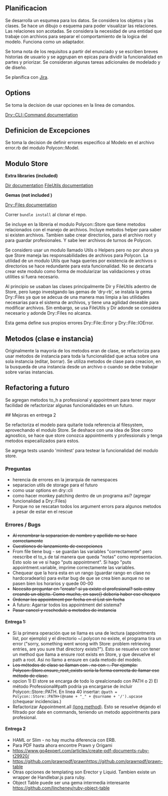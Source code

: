 ## Planificacion 

Se desarrolla un esqumea para los datos. Se considera los objetos y las clases. Se hace un dibujo o esquema para poder visualizar las relaciones. Las relaciones son acotadas. Se considera la necesidad de una entidad que trabaje con archivos para separar el comportamiento de la logica del modelo. Funciona como un adaptador.

Se toma nota de los requisitos a partir del enunciado y se escriben breves historias de usuario y se aggrupan en epicas para dividir la funcionalidad en partes y priorizar. Se consideran algunas tareas adicionales de modelado y de diseño. 

Se planifica con [Jira](https://intimari.atlassian.net/jira/software/projects/POL/boards/1). 

## Options

Se toma la decision de usar opciones en la linea de comandos. 

[Dry::CLI::Command documentation](https://dry-rb.org/gems/dry-cli/0.6/)

## Definicion de Excepciones 

Se toma la decision de definir errores especifico al Modelo en el archivo error.rb del modulo Polycon::Model. 

## Modulo Store

__Extra libraries (included)__

[Dir documentation](https://ruby-doc.org/core-2.7.3/Dir.html#method-c-entries)
[FileUtils documentation](https://ruby-doc.org/stdlib-2.7.3/libdoc/fileutils/rdoc/FileUtils.html)

__Gemas (not included )__

[Dry::Files documentation](https://dry-rb.org/gems/dry-files/0.1/file-system-utilities/)

Correr ``` bundle install ``` al clonar el repo. 

Se incluye en la libreria el modulo Polycon::Store que tiene metodos relacionados con el manejo de archivos. Incluye metodos helper para saber si existen archivos. Tambien sabe crear directorios, para el archivo root y para guardar profesionales. Y sabe leer archivos de turnos de  Polycon. 

Se considero usar un modulo llamado Utils o Helpers pero no por ahora ya que Store maneja las responsabilidades de archivos para Polycon. La utilidad de un modulo Utils que haga queries por existencia de archivos o directorios se hace redundante para esta funcionalidad. No se descarta crear este modulo como forma de modularizar las validaciones y otras utilities si fuera necesario. 

Al principio se usaban las clases principalmente Dir y FileUtils adentro de Store, pero luego investgando las gemas de 'dry-rb', se instala la gema Dry::Files ya que se adecua de una manera mas limpia a las utilidades necesarias para el sistema de archivos, y tiene una agilidad deseable para modificar archivos. Sin embargo, se usa FileUtils y Dir adonde se considera necesario y adonde Dry::Files no alcanza. 

Esta gema define sus propios errores Dry::File::Error y Dry::File::IOError.

## Metodos (clase e instancia)

Originalmente la mayoria de los metodos eran de clase, se refactoriza para usar metodos de instancia para toda la funcionalidad que actua sobre una sola instancia (editar, borrar). Se utiliza metodos de clase para creacion, en la busqueda de una instancia desde un archivo o cuando se debe trabajar sobre varias instancias. 

## Refactoring a futuro 

Se agregan metodos to_h a professional y appointment para tener mayor facilidad de refactorizar algunas funcionalidades en un futuro.  

## Mejoras en entrega 2

Se refactoriza el modelo para quitarle toda referencia al filesystem, aprovechando el modulo Store. Se deshace con
una idea de Stoe como agnostico, se hace que store conozca appointments y professionals y tenga metodos especailizados para estos.

Se agrega tests usando 'minitest' para testear la funcionalidad del modulo store.



### Preguntas 
- herencia de errores en la jerarquia de namespaces 
- separacion utils de storage para el futuro
- como usar options en dry::cli 
- como hacer monkey patching dentro de un programa asi? (agregar funcionalidad a Dry::Files)
- Porque no se rescatan todos los argument errors para algunos metodos a pesar de estar en el rescue


### Errores / Bugs
- ~~Al renombrar la separacion de nombre y apellido no se hace correctamente~~
- ~~Cuestiones de lanzamiento de excepciones~~ 
- From file tiene bug - se guardan las variables "correctamente" pero reescribe el to_s de tal manera que queda "notas" como representacion. Esto solo se ve si hago "puts appointment". Si hago "puts appointment.variable, imprime correctamente las variables.
- Chequear que la hora esta en un rango (guardar rango en clase no hardcoradearlo) para evitar bug de que se crea bien aunque no se pasen bien los horarios y quede 00-00
- ~~Necesito preguntar en "create" si ya existe el profesional? solo estoy creando un objeto. Como mucho, en save() deberia haber ese chequeo~~
- ~~Ordenar los appointment por fecha en el List sin fecha~~
- A futuro: Agarrar todos los appointment del sistema?
- ~~Pasar cancel y reschedule a metodos de instancia~~

#### __Entrega 1:__

- Si la primera operación que se llama es una de lectura (appointments list, por ejemplo) y el directorio ~/.polycon no existe, el programa tira un error ("sorry, something went wrong with Store: problem retrieving entries, are you sure that directory exists?"). Esto se resuelve con tener un method que llama a ensure root exists en Store, y que devuelve el path a root. Asi no llamo a ensure en cada metodo del modelo.
- ~~Los métodos de clase se llaman con . no con ::. Por ejemplo: Polycon::Store.ensure_root_exists sería la forma correcta de llamar ese método de clase.~~
- opcion 1) El store se encarga de todo lo qrealcionado con PATH o 2) El método Professional#path podría ya encargarse de incluir Polycon::Store::PATH. En linea 40 insertar:  ``` @path = Polycon::Store::PATH+(@name + "_" + @surname + '/').upcase ``` (chequear incidencias.)
- Refactorizar Appointment.all [(long method)](https://refactoring.guru/smells/long-method). Esto se resuelve dejando el filtrado por date en commands, teniendo un metodo appointments para profesional.

#### __Entrega 2__
- HAML or Slim - no hay mucha diferencia con ERB. 
- Para PDF hasta ahora encontre Prawn y Origami
- https://www.go4expert.com/articles/create-pdf-documents-ruby-t29920/
- https://github.com/prawnpdf/prawnhttps://github.com/prawnpdf/prawn-table
- Otras opciones de templating son Erector y Liquid. Tambien existe un wrapper de Handlebar.js para ruby. 
- Object Table puede ser una gema intermedia interesante https://github.com/lincheney/ruby-object-table